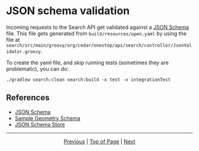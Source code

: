 # JSON schema validation

Incoming requests to the Search API get validated against a [JSON Schema](http://json-schema.org/) file.  This file gets generated from `build/resources/open.yaml` by using the file at `search/src/main/groovy/org/cedar/onestop/api/search/controller/JsonValidator.groovy`.
 
To create the yaml file, and skip running tests (sometimes they are problematic), you can do:
 
 `./gradlew search:clean search:build -x test -x integrationTest`
 
## References

- [JSON Schema](http://json-schema.org/)
- [Sample Geometry Schema](https://github.com/fge/sample-json-schemas/blob/master/geojson/geometry.json)
- [JSON Schema Store](http://json.schemastore.org)

<hr>
<div align="center"><a href="/onestop/developer/client">Previous</a> | <a href="#">Top of Page</a> | <a href="/onestop/developer/contribution-guidelines">Next</a></div>
